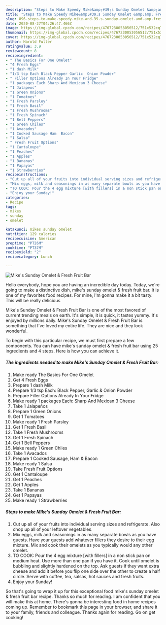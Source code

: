 ```yaml
---
description: "Steps to Make Speedy Mike&amp;#39;s Sunday Omelet &amp;amp; Fresh Fruit Bar"
title: "Steps to Make Speedy Mike&amp;#39;s Sunday Omelet &amp;amp; Fresh Fruit Bar"
slug: 896-steps-to-make-speedy-mike-and-39-s-sunday-omelet-and-amp-fresh-fruit-bar
date: 2020-08-27T04:26:47.466Z
image: https://img-global.cpcdn.com/recipes/4767230053056512/751x532cq70/mikes-sunday-omelet-fresh-fruit-bar-recipe-main-photo.jpg
thumbnail: https://img-global.cpcdn.com/recipes/4767230053056512/751x532cq70/mikes-sunday-omelet-fresh-fruit-bar-recipe-main-photo.jpg
cover: https://img-global.cpcdn.com/recipes/4767230053056512/751x532cq70/mikes-sunday-omelet-fresh-fruit-bar-recipe-main-photo.jpg
author: Harold Fuller
ratingvalue: 3.9
reviewcount: 8
recipeingredient:
- " The Basics For One Omelet"
- "4 Fresh Eggs"
- "1 dash Milk"
- "1/3 tsp Each Black Pepper Garlic  Onion Powder"
- " Filler Options Already In Your Fridge"
- "1 packages Each Sharp And Mexican 3 Cheese"
- "1 Jalapeos"
- "1 Green Onions"
- "1 Tomatoes"
- "1 Fresh Parsley"
- "1 Fresh Basil"
- "1 Fresh Mushrooms"
- "1 Fresh Spinach"
- "1 Bell Peppers"
- "1 Green Chiles"
- "1 Avacados"
- "1 Cooked Sausage Ham  Bacon"
- "1 Salsa"
- " Fresh Fruit Options"
- "1 Cantaloupe"
- "1 Peaches"
- "1 Apples"
- "1 Bananas"
- "1 Papayas"
- "1 Strawberries"
recipeinstructions:
- "Cut up all of your fruits into individual serving sizes and refrigerate. Also chop up all of your leftover vegetables."
- "Mix eggs, milk and seasonings in as many separate bowls as you have guests. Have your guests add whatever fillers they desire to their egg mixture. Mix and cook their omelets as you typically would any other omelet."
- "TO COOK: Pour the 4 egg mixture [with fillers] in a non stick pan on medium heat. Use more than one pan if you have it. Cook until omelet is bubbling and slightly hardened on the top. Ask guests if they want extra cheese and add it before you flip one side over the other to create a half circle. Serve with coffee, tea, salsas, hot sauces and fresh fruits."
- "Enjoy your Sunday!"
categories:
- Recipe
tags:
- mikes
- sunday
- omelet

katakunci: mikes sunday omelet 
nutrition: 129 calories
recipecuisine: American
preptime: "PT26M"
cooktime: "PT37M"
recipeyield: "2"
recipecategory: Lunch

---
```



![Mike&#39;s Sunday Omelet &amp; Fresh Fruit Bar](https://img-global.cpcdn.com/recipes/4767230053056512/751x532cq70/mikes-sunday-omelet-fresh-fruit-bar-recipe-main-photo.jpg)

Hello everybody, hope you are having an incredible day today. Today, we're going to make a distinctive dish, mike&#39;s sunday omelet &amp; fresh fruit bar. It is one of my favorites food recipes. For mine, I'm gonna make it a bit tasty. This will be really delicious.



Mike&#39;s Sunday Omelet &amp; Fresh Fruit Bar is one of the most favored of current trending meals on earth. It's simple, it is quick, it tastes yummy. It's enjoyed by millions daily. Mike&#39;s Sunday Omelet &amp; Fresh Fruit Bar is something that I've loved my entire life. They are nice and they look wonderful.


To begin with this particular recipe, we must first prepare a few components. You can have mike&#39;s sunday omelet &amp; fresh fruit bar using 25 ingredients and 4 steps. Here is how you can achieve it.

<!--inarticleads1-->

##### The ingredients needed to make Mike&#39;s Sunday Omelet &amp; Fresh Fruit Bar:

1. Make ready  The Basics For One Omelet
1. Get 4 Fresh Eggs
1. Prepare 1 dash Milk
1. Prepare 1/3 tsp Each: Black Pepper, Garlic &amp; Onion Powder
1. Prepare  Filler Options Already In Your Fridge
1. Make ready 1 packages Each: Sharp And Mexican 3 Cheese
1. Take 1 Jalapeños
1. Prepare 1 Green Onions
1. Get 1 Tomatoes
1. Make ready 1 Fresh Parsley
1. Get 1 Fresh Basil
1. Take 1 Fresh Mushrooms
1. Get 1 Fresh Spinach
1. Get 1 Bell Peppers
1. Make ready 1 Green Chiles
1. Take 1 Avacados
1. Prepare 1 Cooked Sausage, Ham &amp; Bacon
1. Make ready 1 Salsa
1. Take  Fresh Fruit Options
1. Get 1 Cantaloupe
1. Get 1 Peaches
1. Get 1 Apples
1. Take 1 Bananas
1. Get 1 Papayas
1. Make ready 1 Strawberries




<!--inarticleads2-->

##### Steps to make Mike&#39;s Sunday Omelet &amp; Fresh Fruit Bar:

1. Cut up all of your fruits into individual serving sizes and refrigerate. Also chop up all of your leftover vegetables.
1. Mix eggs, milk and seasonings in as many separate bowls as you have guests. Have your guests add whatever fillers they desire to their egg mixture. Mix and cook their omelets as you typically would any other omelet.
1. TO COOK: Pour the 4 egg mixture [with fillers] in a non stick pan on medium heat. Use more than one pan if you have it. Cook until omelet is bubbling and slightly hardened on the top. Ask guests if they want extra cheese and add it before you flip one side over the other to create a half circle. Serve with coffee, tea, salsas, hot sauces and fresh fruits.
1. Enjoy your Sunday!




So that's going to wrap it up for this exceptional food mike&#39;s sunday omelet &amp; fresh fruit bar recipe. Thanks so much for reading. I am confident that you will make this at home. There's gonna be interesting food in home recipes coming up. Remember to bookmark this page in your browser, and share it to your family, friends and colleague. Thanks again for reading. Go on get cooking!
